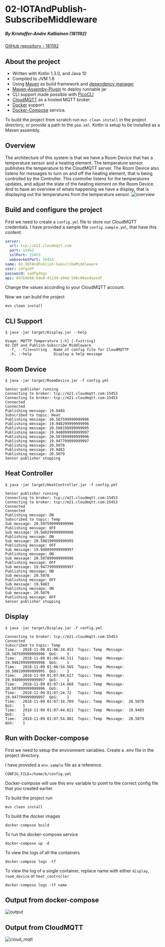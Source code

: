 # 02-IOTAndPublish-SubscribeMiddleware

##### _By Kristoffer-Andre Kalliainen (181192)_

[GitHub repository - 181192](https://github.com/181192/DAT159/tree/master/iot_cloud/02-IOTAndPublish-SubscribeMiddleware)

## About the project

- Written with Kotlin 1.3.0, and Java 10
- Compiled to JVM 1.8
- Using [Maven](https://maven.apache.org/) as build framework and [dependency manager](https://mvnrepository.com/)
- [Maven-Assemby-Plugin](http://maven.apache.org/plugins/maven-assembly-plugin/) to deploy runnable jar
- CLI support made possible with [PicoCLI](https://github.com/remkop/picocli)
- [CloudMQTT](https://www.cloudmqtt.com/) as a hosted MQTT broker.
- [Docker](https://www.docker.com/) support
- [Docker-Compose](https://docs.docker.com/compose/install/) service.

To build the project from scratch run `mvn clean install` in the project directory, or provide a path to the `pom.xml`.
Kotlin is setup to be installed as a Maven assembly.

## Overview

The architecture of this system is that we have a Room Device that has a temperature
sensor and a heating element. The temperature sensor publishes the temperature to the CloudMQTT
server. The Room Device also listens for messages to turn on and off the heating element, that
is being controlled by the Controller. This controller listens for the temperatures updates,
and adjust the state of the heating element on the Room Device.
And to have an overview of whats happening we have a display, that is displaying out the temperatures
from the temperature sensor.
![overview](https://raw.githubusercontent.com/181192/DAT159/master/iot_cloud/02-IOTAndPublish-SubscribeMiddleware/overview.png)

## Build and configure the project

First we need to create a `config.yml` file to store our CloudMQTT credentials.
I have provided a sample file `config.sample.yml`, that have this content:

```yaml
server:
  url: tcp://m21.cloudmqtt.com
  port: 15453
  sslPort: 25453
  websocketPort: 35453
name: 02-IOTAndPublish-SubscribeMiddleware
user: sdfgsdf
password: sadfgdsgs
api: 047b9d88-6da0-4123d-a94d-598c80asdaasdf
```

Change the values according to your CloudMQTT account.

Now we can build the project

```shell
mvn clean install
```

## CLI Support

```shell
$ java -jar target/Display.jar --help

Usage: MQTTP Temperature [-h] [-f=string]
02-IOT and Publish-Subscribe Middleware
  -f, --file=string   Name of config file for CloudMQTTP
  -h, --help          Display a help message
```

## Room Device

```shell
$ java -jar target/RoomDevice.jar -f config.yml

Sensor publisher running
Connecting to broker: tcp://m21.cloudmqtt.com:15453
Connecting to broker: tcp://m21.cloudmqtt.com:15453
Connected
Connected
Publishing message: 19.9484
Subscribed to topic: Heat
Publishing message: 20.507599999999996
Publishing message: 19.948299999999996
Publishing message: 20.508199999999995
Publishing message: 19.948099999999997
Publishing message: 20.507899999999996
Publishing message: 19.947799999999997
Publishing message: 20.5078
Publishing message: 19.9483
Publishing message: 20.5079
Sensor publisher stopping

```

## Heat Controller

```shell
$ java -jar target/HeatController.jar -f config.yml

Sensor publisher running
Connecting to broker: tcp://m21.cloudmqtt.com:15453
Connecting to broker: tcp://m21.cloudmqtt.com:15453
Connected
Connected
Publishing message: ON
Subscribed to topic: Temp
Sub message: 20.507599999999996
Publishing message: OFF
Sub message: 19.948299999999996
Publishing message: ON
Sub message: 20.508199999999995
Publishing message: OFF
Sub message: 19.948099999999997
Publishing message: ON
Sub message: 20.507899999999996
Publishing message: OFF
Sub message: 19.947799999999997
Publishing message: ON
Sub message: 20.5078
Publishing message: OFF
Sub message: 19.9483
Publishing message: ON
Sub message: 20.5079
Publishing message: OFF
Sensor publisher stopping
```

## Display

```shell
$ java -jar target/Display.jar -f config.yml

Connecting to broker: tcp://m21.cloudmqtt.com:15453
Connected
Subscribed to topic: Temp
Time:	2018-11-09 01:06:34.453  Topic:	Temp  Message:	20.507599999999996  QoS:	1
Time:	2018-11-09 01:06:44.511  Topic:	Temp  Message:	19.948299999999996  QoS:	1
Time:	2018-11-09 01:06:54.565  Topic:	Temp  Message:	20.508199999999995  QoS:	1
Time:	2018-11-09 01:07:04.617  Topic:	Temp  Message:	19.948099999999997  QoS:	1
Time:	2018-11-09 01:07:14.668  Topic:	Temp  Message:	20.507899999999996  QoS:	1
Time:	2018-11-09 01:07:24.72   Topic:	Temp  Message:	19.947799999999997  QoS:	1
Time:	2018-11-09 01:07:34.769  Topic:	Temp  Message:	20.5078             QoS:	1
Time:	2018-11-09 01:07:44.821  Topic:	Temp  Message:	19.9483             QoS:	1
Time:	2018-11-09 01:07:54.881  Topic:	Temp  Message:	20.5079             QoS:	1

```

## Run with Docker-compose

First we need to setup the environment variables. Create a .env file in the project directory.

I have provided a `env.sample` file as a reference.

```shell
CONFIG_FILE=/home/k/config.yml
```

Docker-compose will use this env variable to point to the correct config file that you created earlier.

To build the project run

```shell
mvn clean install
```

To build the docker images

```shell
docker-compose build
```

To run the docker-compose service

```shell
docker-compose up -d
```

To view the logs of all the containers

```shell
docker-compose logs -tf
```

To view the log of a single container, replace name with either `display`, `room_device` or `heat_controller`

```shell
docker-compose logs -tf name
```

## Output from docker-compose

![output](https://raw.githubusercontent.com/181192/DAT159/master/iot_cloud/02-IOTAndPublish-SubscribeMiddleware/output.png)

## Output from CloudMQTT

![cloud_mqtt](https://raw.githubusercontent.com/181192/DAT159/master/iot_cloud/02-IOTAndPublish-SubscribeMiddleware/cloudmqtt_output.png)
